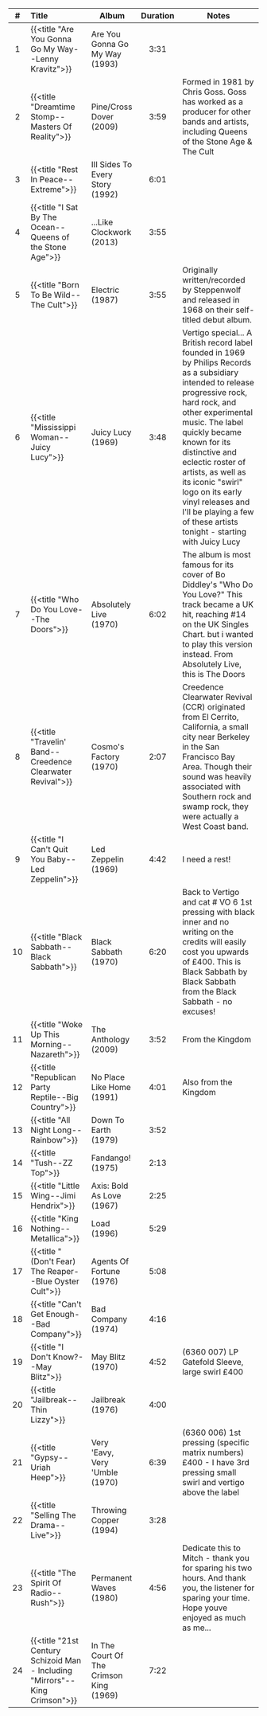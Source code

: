 | #  | Title                                                                       | Album                                   | Duration | Notes                                                                                                                                                                                                                                                                                                                                                                                                       |
|:--:|:----------------------------------------------------------------------------|-----------------------------------------|:--------:|-------------------------------------------------------------------------------------------------------------------------------------------------------------------------------------------------------------------------------------------------------------------------------------------------------------------------------------------------------------------------------------------------------------|
| 1  | {{<title "Are You Gonna Go My Way--Lenny Kravitz">}}                        | Are You Gonna Go My Way (1993)          |   3:31   |                                                                                                                                                                                                                                                                                                                                                                                                             |
| 2  | {{<title "Dreamtime Stomp--Masters Of Reality">}}                           | Pine/Cross Dover (2009)                 |   3:59   | Formed in 1981 by Chris Goss. Goss has worked as a producer for other bands and artists, including Queens of the Stone Age & The Cult                                                                                                                                                                                                                                                                       |
| 3  | {{<title "Rest In Peace--Extreme">}}                                        | III Sides To Every Story (1992)         |   6:01   |                                                                                                                                                                                                                                                                                                                                                                                                             |
| 4  | {{<title "I Sat By The Ocean--Queens of the Stone Age">}}                   | ...Like Clockwork (2013)                |   3:55   |                                                                                                                                                                                                                                                                                                                                                                                                             |
| 5  | {{<title "Born To Be Wild--The Cult">}}                                     | Electric (1987)                         |   3:55   | Originally written/recorded by Steppenwolf and released in 1968 on their self-titled debut album.                                                                                                                                                                                                                                                                                                           |
| 6  | {{<title "Mississippi Woman--Juicy Lucy">}}                                 | Juicy Lucy (1969)                       |   3:48   | Vertigo special... A British record label founded in 1969 by Philips Records as a subsidiary intended to release progressive rock, hard rock, and other experimental music. The label quickly became known for its distinctive and eclectic roster of artists, as well as its iconic "swirl" logo on its early vinyl releases and I'll be playing a few of these artists tonight - starting with Juicy Lucy |
| 7  | {{<title "Who Do You Love--The Doors">}}                                    | Absolutely Live (1970)                  |   6:02   | The album is most famous for its cover of Bo Diddley's "Who Do You Love?" This track became a UK hit, reaching #14 on the UK Singles Chart. but i wanted to play this version instead. From Absolutely Live, this is The Doors                                                                                                                                                                              |
| 8  | {{<title "Travelin' Band--Creedence Clearwater Revival">}}                  | Cosmo's Factory (1970)                  |   2:07   | Creedence Clearwater Revival (CCR) originated from El Cerrito, California, a small city near Berkeley in the San Francisco Bay Area. Though their sound was heavily associated with Southern rock and swamp rock, they were actually a West Coast band.                                                                                                                                                     |
| 9  | {{<title "I Can't Quit You Baby--Led Zeppelin">}}                           | Led Zeppelin (1969)                     |   4:42   | I need a rest!                                                                                                                                                                                                                                                                                                                                                                                              |
| 10 | {{<title "Black Sabbath--Black Sabbath">}}                                  | Black Sabbath (1970)                    |   6:20   | Back to Vertigo and cat # VO 6 1st pressing with black inner and no writing on the credits will easily cost you upwards of £400. This is Black Sabbath by Black Sabbath from the Black Sabbath - no excuses!                                                                                                                                                                                                |
| 11 | {{<title "Woke Up This Morning--Nazareth">}}                                | The Anthology (2009)                    |   3:52   | From the Kingdom                                                                                                                                                                                                                                                                                                                                                                                            |
| 12 | {{<title "Republican Party Reptile--Big Country">}}                         | No Place Like Home (1991)               |   4:01   | Also from the Kingdom                                                                                                                                                                                                                                                                                                                                                                                       |
| 13 | {{<title "All Night Long--Rainbow">}}                                       | Down To Earth (1979)                    |   3:52   |                                                                                                                                                                                                                                                                                                                                                                                                             |
| 14 | {{<title "Tush--ZZ Top">}}                                                  | Fandango! (1975)                        |   2:13   |                                                                                                                                                                                                                                                                                                                                                                                                             |
| 15 | {{<title "Little Wing--Jimi Hendrix">}}                                     | Axis: Bold As Love (1967)               |   2:25   |                                                                                                                                                                                                                                                                                                                                                                                                             |
| 16 | {{<title "King Nothing--Metallica">}}                                       | Load (1996)                             |   5:29   |                                                                                                                                                                                                                                                                                                                                                                                                             |
| 17 | {{<title "(Don't Fear) The Reaper--Blue Oyster Cult">}}                     | Agents Of Fortune (1976)                |   5:08   |                                                                                                                                                                                                                                                                                                                                                                                                             |
| 18 | {{<title "Can't Get Enough--Bad Company">}}                                 | Bad Company (1974)                      |   4:16   |                                                                                                                                                                                                                                                                                                                                                                                                             |
| 19 | {{<title "I Don't Know?--May Blitz">}}                                      | May Blitz (1970)                        |   4:52   | (6360 007) LP Gatefold Sleeve, large swirl £400                                                                                                                                                                                                                                                                                                                                                             |
| 20 | {{<title "Jailbreak--Thin Lizzy">}}                                         | Jailbreak (1976)                        |   4:00   |                                                                                                                                                                                                                                                                                                                                                                                                             |
| 21 | {{<title "Gypsy--Uriah Heep">}}                                             | Very 'Eavy, Very 'Umble (1970)          |   6:39   | (6360 006) 1st pressing (specific matrix numbers) £400 - I have 3rd pressing small swirl and vertigo above the label                                                                                                                                                                                                                                                                                        |
| 22 | {{<title "Selling The Drama--Live">}}                                       | Throwing Copper (1994)                  |   3:28   |                                                                                                                                                                                                                                                                                                                                                                                                             |
| 23 | {{<title "The Spirit Of Radio--Rush">}}                                     | Permanent Waves (1980)                  |   4:56   | Dedicate this to Mitch - thank you for sparing his two hours. And thank you, the listener for sparing your time. Hope youve enjoyed as much as me...                                                                                                                                                                                                                                                        |
| 24 | {{<title "21st Century Schizoid Man - Including "Mirrors"--King Crimson">}} | In The Court Of The Crimson King (1969) |   7:22   |                                                                                                                                                                                                                                                                                                                                                                                                             |
